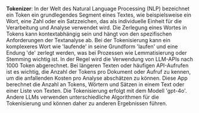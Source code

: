 **Tokenizer**: In der Welt des Natural Language Processing (NLP) bezeichnet ein Token ein grundlegendes Segment eines Textes, wie beispielsweise ein Wort, eine Zahl oder ein Satzzeichen, das als individuelle Einheit für die Verarbeitung und Analyse verwendet wird. Die Zerlegung eines Wortes in Tokens kann kontextabhängig sein und hängt von den spezifischen Anforderungen der Textanalyse ab. Bei der Tokenisierung kann ein komplexeres Wort wie 'laufende' in seine Grundform 'laufen' und eine Endung 'de' zerlegt werden, was bei Prozessen wie Lemmatisierung oder Stemming wichtig ist. In der Regel wird die Verwendung von LLM-APIs nach 1000 Token abgerechnet. Bei längeren Texten oder häufigen API-Aufrufen ist es wichtig, die Anzahl der Tokens pro Dokument oder Aufruf zu kennen, um die anfallenden Kosten pro Analyse abschätzen zu können. Diese App berechnet die Anzahl an Tokens, Wörtern und Sätzen in einem Text oder einer Liste von Texten. Die Tokenisierung erfolgt mit dem Modell 'gpt-4o'. Andere LLMs verwenden unterschiedliche Algorithmen für die Tokenisierung und können daher zu anderen Ergebnissen führen.


